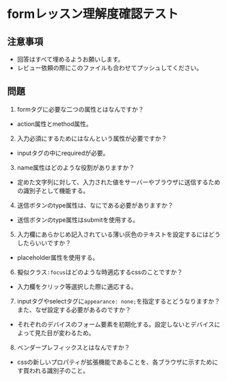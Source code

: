 # formレッスン理解度確認テスト

## 注意事項

- 回答はすべて埋めるようお願いします。
- レビュー依頼の際にこのファイルも合わせてプッシュしてください。

## 問題

1. formタグに必要な二つの属性とはなんですか？
  - action属性とmethod属性。

2. 入力必須にするためにはなんという属性が必要ですか？
  - inputタグの中にrequiredが必要。

3. name属性はどのような役割がありますか？
  - 定めた文字列に対して、入力された値をサーバーやブラウザに送信するための識別子として機能する。

4. 送信ボタンのtype属性は、なにである必要がありますか？
  - 送信ボタンのtype属性はsubmitを使用する。

5. 入力欄にあらかじめ記入されている薄い灰色のテキストを設定するにはどうしたらいいですか？
  - placeholder属性を使用する。

6. 擬似クラス`:focus`はどのような時適応するcssのことですか？
  - 入力欄をクリック等選択した際に適応する。

7. inputタグやselectタグに`appearance: none;`を指定するとどうなりますか？また、なぜ設定する必要があるのですか？
  - それぞれのデバイスのフォーム要素を初期化する。設定しないとデバイスによって見た目が変わるため。

8. ベンダープレフィックスとはなんですか？
  - cssの新しいプロパティが拡張機能であることを、各ブラウザに示すためにす買われる識別子のこと。
